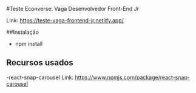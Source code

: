 #Teste Econverse: Vaga Desenvolvedor Front-End Jr

Link: https://teste-vaga-frontend-jr.netlify.app/

##Instalação

- npm install

## Recursos usados

-react-snap-carousel
Link: https://www.npmjs.com/package/react-snap-carousel
